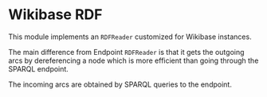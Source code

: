 # Wikibase RDF

This module implements an `RDFReader` customized for Wikibase instances.

The main difference from Endpoint `RDFReader` is that it gets the outgoing arcs by dereferencing a node which is more efficient than going through the SPARQL endpoint.

The incoming arcs are obtained by SPARQL queries to the endpoint.